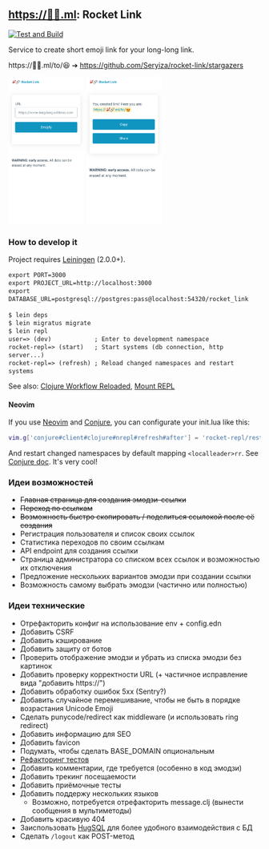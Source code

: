 ## [https://🚀🔗.ml](https://xn--qv8hrw.ml/): Rocket Link
[![Test and Build](https://github.com/Seryiza/rocket-link/actions/workflows/test-and-build.yml/badge.svg)](https://github.com/Seryiza/rocket-link/actions/workflows/test-and-build.yml)

Service to create short emoji link for your long-long link.

https://🚀🔗.ml/to/😆 ➔ https://github.com/Seryiza/rocket-link/stargazers

<div>
  <img alt="main page screenshot" src="./.github/main-page-screenshot.png" width="30%">
  <img alt="created link page screenshot" src="./.github/created-link-page-screenshot.png" width="30%">
</div>

### How to develop it
Project requires [Leiningen](https://leiningen.org/) (2.0.0+).

```
export PORT=3000
export PROJECT_URL=http://localhost:3000
export DATABASE_URL=postgresql://postgres:pass@localhost:54320/rocket_link

$ lein deps
$ lein migratus migrate
$ lein repl
user=> (dev)            ; Enter to development namespace
rocket-repl=> (start)   ; Start systems (db connection, http server...)
rocket-repl=> (refresh) ; Reload changed namespaces and restart systems
```

See also: [Clojure Workflow Reloaded](https://cognitect.com/blog/2013/06/04/clojure-workflow-reloaded), [Mount REPL](https://github.com/tolitius/mount#running-new-york-stock-exchange)

#### Neovim
If you use [Neovim](https://neovim.io/) and [Conjure](https://github.com/Olical/conjure), you can configurate your init.lua like this:

```lua
vim.g['conjure#client#clojure#nrepl#refresh#after'] = 'rocket-repl/restart'
```

And restart changed namespaces by default mapping `<localleader>rr`. See [Conjure doc](https://github.com/Olical/conjure/blob/master/doc/conjure-client-clojure-nrepl.txt). It's very cool!

### Идеи возможностей
- ~~Главная страница для создания эмодзи-ссылки~~
- ~~Переход по ссылкам~~
- ~~Возможность быстро скопировать / поделиться ссылокой после её создания~~
- Регистрация пользователя и список своих ссылок
- Статистика переходов по своим ссылкам
- API endpoint для создания ссылки
- Страница администратора со списком всех ссылок и возможностью их отключения
- Предложение нескольких вариантов эмодзи при создании ссылки
- Возможность самому выбрать эмодзи (частично или полностью)

### Идеи технические
- Отрефакторить конфиг на использование env + config.edn
- Добавить CSRF
- Добавить кэширование
- Добавить защиту от ботов
- Проверить отображение эмодзи и убрать из списка эмодзи без картинок
- Добавить проверку корректности URL (+ частичное исправление вида "добавить https://")
- Добавить обработку ошибок 5xx (Sentry?)
- Добавить случайное перемешивание, чтобы не быть в порядке возрастания Unicode Emoji
- Сделать punycode/redirect как middleware (и использовать ring redirect)
- Добавить информацию для SEO
- Добавить favicon
- Подумать, чтобы сделать BASE_DOMAIN опциональным
- [Рефакторинг тестов](https://guide.clojure.style/#testing)
- Добавить комментарии, где требуется (особенно в код эмодзи)
- Добавить трекинг посещаемости
- Добавить приёмочные тесты
- Добавить поддержу нескольких языков
    - Возможно, потребуется отрефакторить message.clj (вынести сообщения в мультиметоды)
- Добавить красивую 404
- Заиспользовать [HugSQL](https://www.hugsql.org/) для более удобного взаимодействия с БД
- Сделать `/logout` как POST-метод
